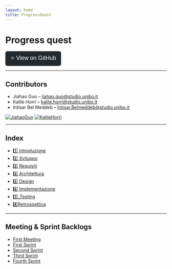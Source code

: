 ```yaml
---
layout: home
title: ProgressQuest
---
```


# **Progress quest**

<a href="https://github.com/Horri-kalile/Progress_Quest" target="_blank">
  <button style="padding: 8px 16px; font-size: 18px; border: none; background-color: #24292e; color: white; border-radius: 6px; cursor: pointer;">
    ⭐ View on GitHub
  </button>
</a>

---

## **Contributors**

- Jiahao Guo – [jiahao.guo@studio.unibo.it](mailto:jiahao.guo@studio.unibo.it)
- Kalile Horri – [kalile.horri@studio.unibo.it](mailto:kalile.horri@studio.unibo.it)
- Intisar Bel Meddeb – [Intisar.Belmeddeb@studio.unibo.it](mailto:Intisar.Belmeddeb@studio.unibo.it)


[![JiahaoGuo](https://github.com/schwein69.png?size=80)](https://github.com/schwein69)
[![KalileHorri](https://github.com/Horri-kalile.png?size=80)](https://github.com/Horri-kalile)



---

## **Index**

- [1️⃣ Introduzione](Sections/1_Introduction.markdown)
- [2️⃣ Sviluppo](Sections/2_Development.markdown)
- [3️⃣ Requisiti](Sections/3_Requirements.markdown)
- [4️⃣ Architettura](Sections/4_Architecture.markdown)
- [5️⃣ Design](Sections/5_Design.markdown)
- [6️⃣ Implementazione](Sections/6_Implementation.markdown)
- [7️⃣_Testing](Sections/7_Testing.markdown)
- [8️⃣Retrospettiva](Sections/8_Retrospective.markdown)

---

## **Meeting & Sprint Backlogs**

- [First Meeting](Backlog/FirstMeeting.markdown)
- [First Sprint](Backlog/FirstSprint.markdown)
- [Second Sprint](Backlog/SecondSprint.markdown)
- [Third Sprint](Backlog/ThirdSprint.markdown)
- [Fourth Sprint](Backlog/ForthSprint.markdown)
